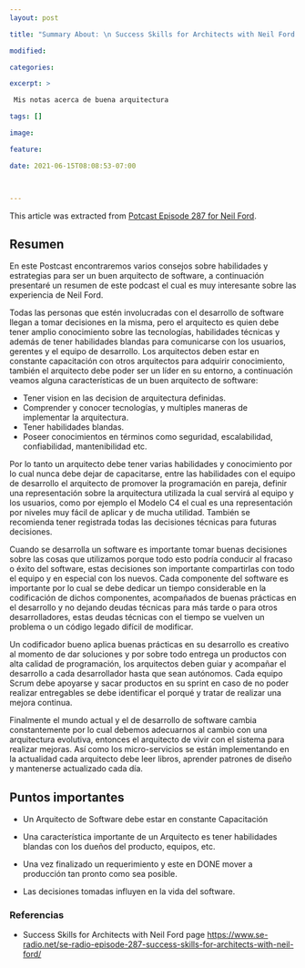 ```yaml
---
layout: post

title: "Summary About: \n Success Skills for Architects with Neil Ford - Spanish"

modified:

categories:

excerpt: >

 Mis notas acerca de buena arquitectura

tags: []

image:

feature:

date: 2021-06-15T08:08:53-07:00



---
```




This article was extracted from [Potcast Episode 287 for Neil Ford](http://www.se-radio.net/2017/04/se-radio-episode-287-success-skills-for-architects-with-neil-ford/).



## Resumen

En este Postcast encontraremos varios consejos sobre habilidades y estrategias para ser un buen arquitecto de software, a continuación presentaré un resumen de este podcast el cual es muy interesante sobre las experiencia de Neil Ford.

Todas las personas que estén involucradas con el desarrollo de software llegan a tomar decisiones en la misma, pero el arquitecto es quien debe tener amplio conocimiento sobre las tecnologías, habilidades técnicas y además de tener habilidades blandas para comunicarse con los usuarios, gerentes y el equipo de desarrollo. Los arquitectos deben estar en constante capacitación con otros arquitectos para adquirir conocimiento, también el arquitecto debe poder ser un líder en su entorno, a continuación veamos alguna características de un buen arquitecto de software:

- Tener vision en las decision de arquitectura definidas.
- Comprender y conocer tecnologías, y multiples maneras de implementar la arquitectura.
- Tener habilidades blandas.
- Poseer conocimientos en términos como seguridad, escalabilidad, confiabilidad, mantenibilidad etc.

Por lo tanto un arquitecto debe tener varias habilidades y conocimiento por lo cual nunca debe dejar de capacitarse, entre las habilidades con el equipo de desarrollo el arquitecto de promover la programación en pareja, definir una representación sobre la arquitectura utilizada la cual servirá al equipo y los usuarios, como por ejemplo el Modelo C4 el cual es una representación por niveles muy fácil de aplicar y de mucha utilidad. También se recomienda tener registrada todas las decisiones técnicas para futuras decisiones.

Cuando se desarrolla un software es importante tomar buenas decisiones sobre las cosas que utilizamos porque todo esto podría conducir al fracaso o éxito del software, estas decisiones son importante compartirlas con todo el equipo y en especial con los nuevos. Cada componente del software es importante por lo cual se debe dedicar un tiempo considerable en la codificación de dichos componentes, acompañados de buenas prácticas en el desarrollo y no dejando deudas técnicas para más tarde o para otros desarrolladores, estas deudas técnicas con el tiempo se vuelven un problema o un código legado difícil de modificar.

Un codificador bueno aplica buenas prácticas en su desarrollo es creativo al momento de dar soluciones y por sobre todo entrega un productos con alta calidad de programación, los arquitectos deben guiar y acompañar el desarrollo a cada desarrollador hasta que sean autónomos. Cada equipo Scrum debe apoyarse y sacar productos en su sprint en caso de no poder realizar entregables se debe identificar el porqué y tratar de realizar una mejora continua.

Finalmente el mundo actual y el de desarrollo de software cambia constantemente por lo cual debemos adecuarnos al cambio con una arquitectura evolutiva, entonces el arquitecto de vivir con el sistema para realizar mejoras. Así como los micro-servicios se están implementando en la actualidad cada arquitecto debe leer libros, aprender patrones de diseño y mantenerse actualizado cada día. 



## Puntos importantes

- Un Arquitecto de Software debe estar en constante Capacitación

- Una característica importante de un Arquitecto es tener habilidades blandas con los dueños del producto, equipos, etc.

- Una vez finalizado un requerimiento y este en DONE mover a producción tan pronto como sea posible.

- Las decisiones tomadas influyen en la vida del software.

  

### Referencias

- Success Skills for Architects with Neil Ford page https://www.se-radio.net/se-radio-episode-287-success-skills-for-architects-with-neil-ford/